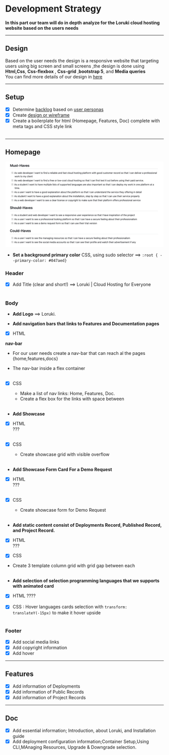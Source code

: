 # Development Strategy

**In this part our team will do in depth analyze for the Loruki cloud hosting
website based on the users needs**

---

## Design

Based on the user needs the design is a responsive website that targeting users
using big screen and small screens ,the design is done using **Html,Css**,
**Css-flexbox** , **Css-grid** ,**bootstrap 5**, and **Media queries** </br> You
can find more details of our design in
[here](https://github.com/HYF-Class20/agile-development-group2-loruki/blob/master/planning/design.md)
</br>

---

## Setup

- [x] Determine
      [backlog](https://github.com/HYF-Class20/agile-development-group2-loruki/blob/master/planning/backlog.md)
      based on
      [user personas](https://github.com/HYF-Class20/agile-development-group2-loruki/blob/master/planning/user-personas.md)
- [x] Create
      [design or wireframe](https://github.com/HYF-Class20/agile-development-group2-loruki/blob/master/planning/design.md)
- [x] Create a boilerplate for html (Homepage, Features, Doc) complete with meta
      tags and CSS style link </br></br>

---

## Homepage

![Backlog Screenshot](/./planning/assets/screenshot-backlog.jpeg) </br>

- **Set a background primary color** CSS, using sudo selector ==>
  `:root { --primary-color: #047aed}`

### Header

- [x] Add Title (clear and short!) ==> Loruki | Cloud Hosting for Everyone </br>
      </br>

### Body

- **Add Logo** ==> Loruki.

- **Add navigation bars that links to Features and Documentation pages**</br>

- [x] HTML </br>

**nav-bar** </br>

- For our user needs create a nav-bar that can reach al the pages
  {home,features,docs} </br>

- The nav-bar inside a flex container </br></br>

- [x] CSS </br>

  - Make a list of nav links: Home, Features, Doc.
  - Create a flex box for the links with space between </br></br>

- **Add Showcase** </br>
- [x] HTML </br> ??? </br></br>
- [x] CSS </br>

  - Create showcase grid with visible overflow </br></br>

- **Add Showcase Form Card For a Demo Request** </br>
- [x] HTML </br> ??? </br></br>
- [x] CSS </br>

  - Create showcase form for Demo Request</br></br>

- **Add static content consist of Deployments Record, Published Record, and
  Project Record.** </br>

- [x] HTML </br> ??? </br>

- [x] CSS </br>

- Create 3 template column grid with grid gap between each</br></br>

- **Add selection of selection programming languages that we supports with
  animated card** </br>
- [x] HTML ???? </br></br>
- [x] CSS : Hover languages cards selection with `transform: translateY(-15px)`
      to make it hover upside</br></br>

### Footer

- [x] Add social media links
- [x] Add copyright information
- [x] Add hover

---

## Features

- [x] Add information of Deployments
- [x] Add information of Public Records
- [x] Add information of Project Records

---

## Doc

- [x] Add essential information; Introduction, about Loruki, and Installation
      guide
- [x] Add deployment configuration information;Container Setup,Using
      CLI,MAnaging Resources, Upgrade & Downgrade selection.

